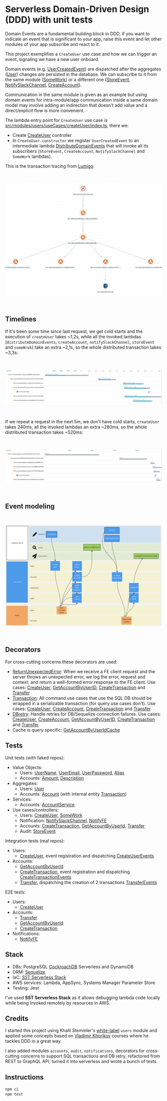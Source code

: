 # Serverless Domain-Driven Design (DDD) with unit tests

Domain Events are a fundamental building block in DDD, if you want to indicate an event that is significant to your app, raise this event and let other modules of your app subscribe and react to it.

This project exemplifies a `CreateUser` use case and how we can trigger an event, signaling we have a new user onboard.

Domain events (e.g. [UserCreatedEvent](src/modules/users/domain/events/UserCreatedEvent.ts)) are dispatched after the aggregates ([User](src/modules/users/domain/User.ts)) changes are persisted in the database. We can subscribe to it from the same module ([SomeWork](src/modules/users/useCases/someWork/SomeWork.ts)) or a different one ([StoreEvent](src/modules/audit/useCases/storeEvent/StoreEvent.ts), [NotifySlackChannel](src/modules/notification/useCases/notifySlackChannel/NotifySlackChannel.ts), [CreateAccount](src/modules/accounts/useCases/createAccount/CreateAccount.ts)).

Communication in the same module is given as an example but using domain events for intra-module/app communication inside a same domain model may involve adding an indirection that doesn't add value and a direct/explicit flow is more convenient.

The lambda entry point for `CreateUser` use case is [src/modules/users/useCases/createUser/index.ts](src/modules/users/useCases/createUser/index.ts), there we:
* Create [CreateUser](src/modules/users/useCases/createUser/CreateUser.ts) controller
* In `CreateUser.constructor` we register `UserCreatedEvent` to an intermediate lambda [DistributeDomainEvents](src/shared/infra/invocation/DistributeDomainEvents.ts) that will invoke all its subscribers (`StoreEvent`, `CreateAccount`, `NotifySlackChannel` and `SomeWork` lambdas).

This is the transaction tracing from [Lumigo](https://lumigo.io):

<br />
<p align="center">
    <img alt="graph" src="doc/graph.png" />
</p>
<br />

## Timelines

If it's been some time since last request, we get cold starts and the execution of `createUser` takes ~1,2s, while all the invoked lambdas (`distributeDomainEvents`, `createAccount`, `notifySlackChannel`, `storeEvent` and `someWrok`) take an extra ~2,1s, so the whole distributed transaction takes ~3,3s:

<br />
<p align="center">
    <img alt="timeline1" src="doc/timeline1.png" />
</p>
<br />

If we repeat a request in the next 5m, we don't have cold starts, `createUser` takes 240ms, all the invoked lambdas an extra ~280ms, so the whole distributed transaction takes ~520ms:

<br />
<p align="center">
    <img alt="timeline2" src="doc/timeline2.png" />
</p>
<br />

## Event modeling

<br />
<p align="center">
    <img alt="event modeling" src="doc/eventModeling.png" />
</p>
<br />

## Decorators

For cross-cutting concerns these decorators are used:
* [ReturnUnexpectedError](src/shared/decorators/ReturnUnexpectedError.ts): When we receive a FE client request and the server throws an unexpected error, we log the error, request and context; and return a well-formed error response to the FE client. Use cases: [CreateUser](src/modules/users/useCases/createUser/index.ts), [GetAccountByUserID](src/modules/accounts/useCases/getAccountByUserId/index.ts), [CreateTransaction](src/modules/accounts/useCases/createTransaction/index.ts) and [Transfer](src/modules/accounts/useCases/transfer/index.ts)
* [Transaction](src/shared/decorators/Transaction.ts): All command use cases that use the SQL DB should be wrapped in a serializable transaction (for query use cases don't). Use cases: [CreateUser](src/modules/users/useCases/createUser/index.ts), [CreateAccount](src/modules/accounts/useCases/createAccount/index.ts), [CreateTransaction](src/modules/accounts/useCases/createTransaction/index.ts) and [Transfer](src/modules/accounts/useCases/transfer/index.ts)
* [DBretry](src/shared/decorators/DBretry.ts): Handle retries for DB/Sequelize connection failures. Use cases: [CreateUser](src/modules/users/useCases/createUser/index.ts), [CreateAccount](src/modules/accounts/useCases/createAccount/index.ts), [GetAccountByUserID](src/modules/accounts/useCases/getAccountByUserId/index.ts), [CreateTransaction](src/modules/accounts/useCases/createTransaction/index.ts) and [Transfer](src/modules/accounts/useCases/transfer/index.ts)
* Cache is query specific: [GetAccountByUserIdCache](src/modules/accounts/useCases/getAccountByUserId/GetAccountByUserIdCache.ts)

## Tests

Unit tests (with faked repos):

- Value Objects: 
    - Users: [UserName](src/modules/users/domain/UserEmail.unit.ts), [UserEmail](src/modules/users/domain/UserEmail.unit.ts), [UserPassword](src/modules/users/domain/UserPassword.unit.ts), [Alias](src/modules/users/domain/Alias.unit.ts)
    - Accounts: [Amount](src/modules/accounts/domain/Amount.unit.ts), [Description](src/modules/accounts/domain/Description.unit.ts)
- Aggregates:
    - Users: [User](src/modules/users/domain/User.unit.ts)
    - Accounts: [Account](src/modules/accounts/domain/Account.ts) (with internal entity [Transaction](src/modules/accounts/domain/Transaction.unit.ts))
- Services:
    - Accounts: [AccountService](src/modules/accounts/services/AccountService.unit.ts)
- Use cases/controllers: 
    - Users: [CreateUser](src/modules/users/useCases/createUser/CreateUser.unit.ts), [SomeWork](src/modules/users/useCases/someWork/SomeWork.unit.ts)
    - Notification: [NotifySlackChannel](src/modules/notification/useCases/notifySlackChannel/NotifySlackChannel.unit.ts), [NotifyFE](src/modules/notification/useCases/notifyFE/NotifyFE.unit.ts)
    - Accounts: [CreateTransaction](src/modules/accounts/useCases/createTransaction/CreateTransaction.unit.ts), [GetAccountByUserId](src/modules/accounts/useCases/getAccountByUserId/GetAccountByUserId.unit.ts), [Transfer](src/modules/accounts/useCases/transfer/Transfer.unit.ts)
    - Audit: [StoreEvent](src/modules/audit/useCases/storeEvent/StoreEvent.unit.ts)

Integration tests (real repos):

- Users:
  - [CreateUser](src/modules/users/useCases/createUser/CreateUser.int.ts), event registration and dispatching [CreateUserEvents](src/modules/users/useCases/createUser/CreateUserEvents.int.ts)
- Accounts:
  - [GetAccountByUserId](src/modules/accounts/useCases/getAccountByUserId/GetAccountByUserId.int.ts)
  - [CreateTransaction](src/modules/accounts/useCases/createTransaction/CreateTransaction.int.ts), event registration and dispatching [CreateTransactionEvents](src/modules/accounts/useCases/createTransaction/CreateTransactionEvents.int.ts)
  - [Transfer](src/modules/accounts/useCases/transfer/Transfer.int.ts), dispatching the creation of 2 transactions [TransferEvents](src/modules/accounts/useCases/transfer/TransferEvents.int.ts)

E2E tests:

- Users:
  - [CreateUser](src/modules/users/useCases/createUser/CreateUser.e2e.ts)
- Accounts:
  - [Transfer](src/modules/accounts/useCases/transfer/Transfer.e2e.ts)
  - [GetAccountByUserId](src/modules/accounts/useCases/getAccountByUserId/GetAccountByUserId.e2e.ts)
  - [CreateTransaction](src/modules/accounts/useCases/createTransaction/CreateTransaction.e2e.ts)
- Notifications:
  - [NotifyFE](src/modules/notification/useCases/notifyFE/NotifyFE.e2e.ts)

## Stack

* DBs: PostgreSQL [CockroachDB](https://www.cockroachlabs.com) Serverless and DynamoDB
* ORM: [Sequelize](https://sequelize.org)
* IaC: [SST Serverless Stack](https://sst.dev)
* AWS services: Lambda, AppSync, Systems Manager Parameter Store 
* Testing: Jest

I've used **SST Serverless Stack** as it allows debugging lambda code locally while being invoked remotely by resources in AWS.

## Credits

I started this project using Khalil Stemmler's [white-label](https://github.com/stemmlerjs/white-label) `users` module and applied some concepts based on [Vladimir Khorikov](https://enterprisecraftsmanship.com) courses where he tackles DDD in a great way.

I also added modules `accounts`, `audit`, `notifications`, decorators for cross-cutting concerns to support SQL transactions and DB retry, refactored from REST to GraphQL API, turned it into serverless and wrote a bunch of tests.

## Instructions

```
npm ci
npm test
```
